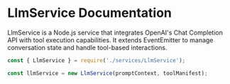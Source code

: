 # LlmService Documentation

LlmService is a Node.js service that integrates OpenAI's Chat Completion API with tool execution capabilities. It extends EventEmitter to manage conversation state and handle tool-based interactions.

```javascript
const { LlmService } = require('./services/LlmService');

const llmService = new LlmService(promptContext, toolManifest);
